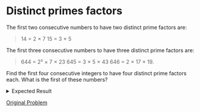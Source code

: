 # Distinct primes factors

The first two consecutive numbers to have two distinct prime factors are:

> 14 = 2 × 7
> 15 = 3 × 5

The first three consecutive numbers to have three distinct prime factors are:

> 644 = 2² × 7 × 23
> 645 = 3 × 5 × 43
> 646 = 2 × 17 × 19.

Find the first four consecutive integers to have four distinct prime factors each. What is the first of these numbers?

<details> 
<summary>Expected Result</summary>
<pre>
1340433
</pre>
</details>

[Original Problem](https://projecteuler.net/problem=47)
